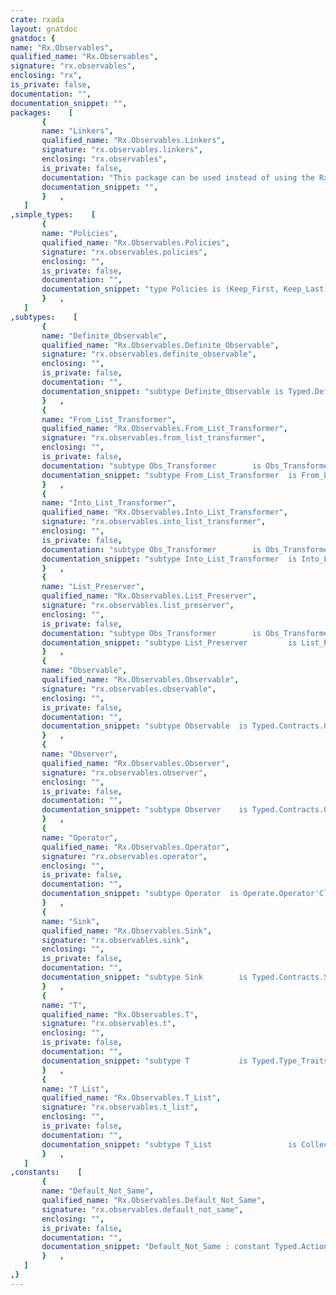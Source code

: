 ```yaml
---
crate: rxada
layout: gnatdoc
gnatdoc: {
name: "Rx.Observables",
qualified_name: "Rx.Observables",
signature: "rx.observables",
enclosing: "rx",
is_private: false,
documentation: "",
documentation_snippet: "",
packages:    [
       {
       name: "Linkers",
       qualified_name: "Rx.Observables.Linkers",
       signature: "rx.observables.linkers",
       enclosing: "rx.observables",
       is_private: false,
       documentation: "This package can be used instead of using the Rx.Observables one to make the \"&\" visible",
       documentation_snippet: "",
       }   ,
   ]
,simple_types:    [
       {
       name: "Policies",
       qualified_name: "Rx.Observables.Policies",
       signature: "rx.observables.policies",
       enclosing: "",
       is_private: false,
       documentation: "",
       documentation_snippet: "type Policies is (Keep_First, Keep_Last);",
       }   ,
   ]
,subtypes:    [
       {
       name: "Definite_Observable",
       qualified_name: "Rx.Observables.Definite_Observable",
       signature: "rx.observables.definite_observable",
       enclosing: "",
       is_private: false,
       documentation: "",
       documentation_snippet: "subtype Definite_Observable is Typed.Definite_Observables.Observable;",
       }   ,
       {
       name: "From_List_Transformer",
       qualified_name: "Rx.Observables.From_List_Transformer",
       signature: "rx.observables.from_list_transformer",
       enclosing: "",
       is_private: false,
       documentation: "subtype Obs_Transformer        is Obs_Transformers.Operator'Class;",
       documentation_snippet: "subtype From_List_Transformer  is From_List_Transformers.Operator'Class;",
       }   ,
       {
       name: "Into_List_Transformer",
       qualified_name: "Rx.Observables.Into_List_Transformer",
       signature: "rx.observables.into_list_transformer",
       enclosing: "",
       is_private: false,
       documentation: "subtype Obs_Transformer        is Obs_Transformers.Operator'Class;",
       documentation_snippet: "subtype Into_List_Transformer  is Into_List_Transformers.Operator'Class;",
       }   ,
       {
       name: "List_Preserver",
       qualified_name: "Rx.Observables.List_Preserver",
       signature: "rx.observables.list_preserver",
       enclosing: "",
       is_private: false,
       documentation: "subtype Obs_Transformer        is Obs_Transformers.Operator'Class;",
       documentation_snippet: "subtype List_Preserver         is List_Preservers.Operator'Class;",
       }   ,
       {
       name: "Observable",
       qualified_name: "Rx.Observables.Observable",
       signature: "rx.observables.observable",
       enclosing: "",
       is_private: false,
       documentation: "",
       documentation_snippet: "subtype Observable  is Typed.Contracts.Observable'Class;",
       }   ,
       {
       name: "Observer",
       qualified_name: "Rx.Observables.Observer",
       signature: "rx.observables.observer",
       enclosing: "",
       is_private: false,
       documentation: "",
       documentation_snippet: "subtype Observer    is Typed.Contracts.Observer'Class;",
       }   ,
       {
       name: "Operator",
       qualified_name: "Rx.Observables.Operator",
       signature: "rx.observables.operator",
       enclosing: "",
       is_private: false,
       documentation: "",
       documentation_snippet: "subtype Operator  is Operate.Operator'Class;",
       }   ,
       {
       name: "Sink",
       qualified_name: "Rx.Observables.Sink",
       signature: "rx.observables.sink",
       enclosing: "",
       is_private: false,
       documentation: "",
       documentation_snippet: "subtype Sink        is Typed.Contracts.Sink'Class;",
       }   ,
       {
       name: "T",
       qualified_name: "Rx.Observables.T",
       signature: "rx.observables.t",
       enclosing: "",
       is_private: false,
       documentation: "",
       documentation_snippet: "subtype T           is Typed.Type_Traits.T;",
       }   ,
       {
       name: "T_List",
       qualified_name: "Rx.Observables.T_List",
       signature: "rx.observables.t_list",
       enclosing: "",
       is_private: false,
       documentation: "",
       documentation_snippet: "subtype T_List                 is Collections.List;",
       }   ,
   ]
,constants:    [
       {
       name: "Default_Not_Same",
       qualified_name: "Rx.Observables.Default_Not_Same",
       signature: "rx.observables.default_not_same",
       enclosing: "",
       is_private: false,
       documentation: "",
       documentation_snippet: "Default_Not_Same : constant Typed.Actions.Comparator;",
       }   ,
   ]
,}
---
```

